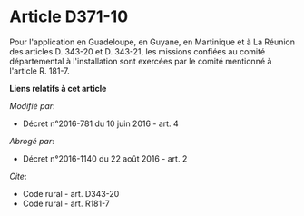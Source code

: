 # Article D371-10

Pour l'application en Guadeloupe, en Guyane, en Martinique et à La Réunion des articles D. 343-20 et D. 343-21, les missions
confiées au comité départemental à l'installation sont exercées par le comité mentionné à l'article R. 181-7.

**Liens relatifs à cet article**

_Modifié par_:

  - Décret n°2016-781 du 10 juin 2016 - art. 4

_Abrogé par_:

  - Décret n°2016-1140 du 22 août 2016 - art. 2

_Cite_:

  - Code rural - art. D343-20
  - Code rural - art. R181-7
